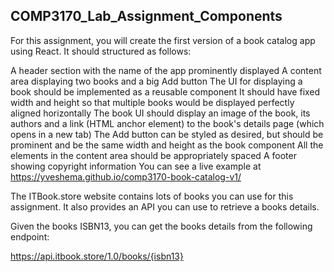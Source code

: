 ## COMP3170_Lab_Assignment_Components

For this assignment, you will create the first version of a book catalog app using React. It should structured as follows:

A header section with the name of the app prominently displayed
A content area displaying two books and a big Add button
The UI for displaying a book should be implemented as a reusable component
It should have fixed width and height so that multiple books would be displayed perfectly aligned horizontally
The book UI should display an image of the book, its authors and a link (HTML anchor element) to the book's details page (which opens in a new tab)
The Add button can be styled as desired, but should be prominent and be the same width and height as the book component
All the elements in the content area should be appropriately spaced
A footer showing copyright information
You can see a live example at https://yveshema.github.io/comp3170-book-catalog-v1/

The ITBook.store website contains lots of books you can use for this assignment. It also provides an API you can use to retrieve a books details.

Given the books ISBN13, you can get the books details from the following endpoint:

https://api.itbook.store/1.0/books/{isbn13}

